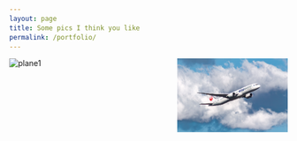 ```yaml
---
layout: page
title: Some pics I think you like 
permalink: /portfolio/
---
```




<img src="/images/plane1.jpg" alt="plane1" width="200" style="float: left;" />

<img src="images/plane2.jpg" alt="plane2" width="200" style="float: right;"/>

